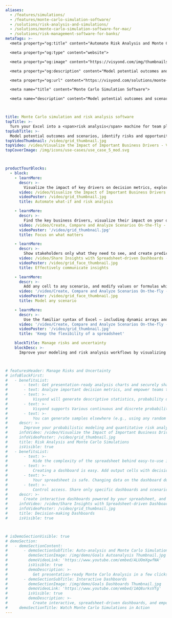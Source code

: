 ```yaml
---
aliases: 
  - /features/simulations/
  - /features/monte-carlo-simulation-software/
  - /solutions/risk-analysis-and-simulations/
  - /solutions/monte-carlo-simulation-software-for-mac/
  - /solutions/risk-management-software-for-banks/  
metaTags: >-
  <meta property="og:title" content="Automate Risk Analysis and Monte Carlo Simulations. In Minutes.">

  <meta property="og:type" content="website">

  <meta property="og:image" content="https://visyond.com/img/thumbnails/Solutions2022/Thumbnail - Solutions - Simulations 2022.png">

  <meta property="og:description" content="Model potential outcomes and scenarios, identify risks and opportunities with Monte Carlo simulations, and get collaborative ‘what-if’ and risk analysis tools that anyone on the team can easily use.">

  <meta property="og:url" content="https://visyond.com/solutions/monte-carlo-simulation-software/">

  <meta name="title" content="Monte Carlo Simulation Software">

  <meta name="description" content="Model potential outcomes and scenarios, identify risks and opportunities with Monte Carlo simulations, and get collaborative ‘what-if’ and risk analysis tools that anyone on the team can easily use.">



title: Monte Carlo simulation and risk analysis software
topTitle: >-
  Turn your Excel into a <span>risk analysis</span> machine for team players
topSubTitle: >-
  Model potential outcomes and scenarios, identify risks and opportunities with Monte Carlo simulations, and get collaborative ‘what-if’ and risk analysis tools that anyone on the team can easily use.
topVideoThumbnail: /video/grid_thumbnail.jpg
topVideo: /video/Visualize the Impact of Important Business Drivers - Visyond.mp4
topCoverImage: /img/icons/use-cases/use_case_5_mod.svg



productTourBlocks:
  - block:
    - learnMore:
      descr: >-
        Visualize the impact of key drivers on decision metrics, explore their sensitivities, identify risks and opportunities, and analyze scenarios and variance. No code, no macros — just press a button and get results.
      video: /video/Visualize the Impact of Important Business Drivers - Visyond.mp4
      videoPoster: /video/grid_thumbnail.jpg
      title: Automate what-if and risk analysis

    - learnMore:
      descr: >-
        Find the key business drivers, visualize their impact on your decision metrics under different scenarios, and make fast, informed decisions.
      video: /video/Create, Compare and Analyze Scenarios On-the-fly - Visyond.mp4
      videoPoster: '/video/grid_thumbnail.jpg'
      title: Focus on what matters

    - learnMore:
      descr: >-
        Show stakeholders only what they need to see, and create predictive dashboards for people to play with scenarios, test their own assumptions and forecasts so they will be prepared for ‘what will happen if…’ 
      video: /video/Share Insights with Spreadsheet-driven Dashboards - Visyond.mp4
      videoPoster: /video/grid_face_thumbnail.jpg
      title: Effectively communicate insights

    - learnMore:
      descr: >-
        Add any cell to any scenario, and modify values or formulas while keeping the original cell contents intact. Quickly update and combine scenarios, and turn planning into a collaborative experience.
      video: '/video/Create, Compare and Analyze Scenarios On-the-fly - Visyond.mp4'
      videoPoster: /video/grid_face_thumbnail.jpg
      title: Model any scenario     

    - learnMore:
      descr: >-
        Use the familiar syntax of Excel — including dynamic arrays and XLOOKUPs — and quickly analyze the model, its scenarios, and create interactive visualizations for your team.
      video: '/video/Create, Compare and Analyze Scenarios On-the-fly - Visyond.mp4'
      videoPoster: '/video/grid_thumbnail.jpg'
      title: 'Keep the flexibility of a spreadsheet'

    blockTitle: Manage risks and uncertainty
    blockDesc: >-
      Improve your modeling and risk analysis workflows by visualizing the probability of decision metrics taking on certain values under different scenarios, and help your team gain insights from the central model and answer ‘what-if’ questions.



# featuresHeader: Manage Risks and Uncertainty
# infoBlockFirst:
#   - benefitsList:
#       - text: Get presentation-ready analysis charts and securely share them with collaborators.
#       - text: Analyze important decision metrics, and empower teams to self-serve and collaborate on analyses. All this - in a single platform that connects spreadsheets, analyses and dashboards.
#       - text: >-
#           Visyond will generate descriptive statistics, probability density and cumulative distribution functions.      
#       - text: >-
#           Visyond supports Various continuous and discrete probability distributions. If you aren’t sure what distribution to use, Visyond can analyze your historical data and suggest options.
#       - text: >-
#           You can generate samples elsewhere (e.g., using any random number generator) and add external samples to Visyond.
#     descr: >-
#       Improve your probabilistic modeling and quantitative risk analysis workflow with Monte Carlo Simulations and visualize the probability of the output decision metrics taking certain values.
#     infoVideo: /video/Visualize the Impact of Important Business Drivers - Visyond.mp4
#     infoVideoPoster: /video/grid_thumbnail.jpg
#     title: Risk Analysis and Monte Carlo Simulations
#     isVisible: true
#   - benefitsList:
#       - text: >-
#           Hide the complexity of the spreadsheet behind easy-to-use interactive dashboards, exposing only relevant inputs collaborators can ‘play’ with.
#       - text: >-
#           Creating a dashboard is easy. Add output cells with decision metrics from your spreadsheet, select input cells, style them as sliders or dropdowns, throw in some charts, and your dashboard is ready to go!
#       - text: >-
#           Your spreadsheet is safe. Changing data on the dashboard does not change the spreadsheet.
#       - text: >-
#           Control access. Share only specific dashboards and scenarios with specific collaborators.
#     descr: >-
#       Create interactive dashboards powered by your spreadsheet, and securely share them online. Let your team or clients safely play with the numbers and reflect on scenarios without the risk of breaking the spreadsheet.
#     infoVideo: /video/Share Insights with Spreadsheet-driven Dashboards - Visyond.mp4
#     infoVideoPoster: /video/grid_thumbnail.jpg
#     title: Decision-making Dashboards
#     isVisible: true



# isDemoSectionVisible: true
# demoSection:
#   - demoSectionContent:      
#       - demoSectionSubTitle: Auto-analysis and Monte Carlo Simulations
#         demoSectionImage: /img/demo/Goals Autoanalysis Thumbnail.jpg
#         demoVideoLink: 'https://www.youtube.com/embed/ALUOmXgwfNA'
#         isVisible: true
#         demoDescription: >-
#           Get presentation-ready Monte Carlo Analysis in a few clicks.
#       - demoSectionSubTitle: Interactive Dashboards
#         demoSectionImage: /img/demo/Goals Dashboards Thumbnail.jpg
#         demoVideoLink: 'https://www.youtube.com/embed/1AQ8urksVTg'
#         isVisible: true
#         demoDescription: >-
#           Create interactive, spreadsheet-driven dashboards, and empower collaborators to test scenarios without the risk of breaking the model.          
#     demoSectionTitle: Watch Monte Carlo Simulations in Action
---
```


